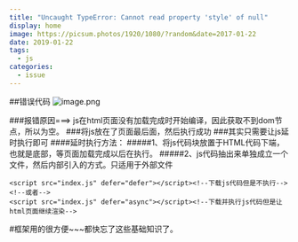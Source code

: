 ```yaml
---
title: "Uncaught TypeError: Cannot read property 'style' of null"
display: home
image: https://picsum.photos/1920/1080/?random&date=2017-01-22
date: 2019-01-22
tags: 
  - js
categories:
  - issue
--- 
```


##错误代码
![image.png](https://upload-images.jianshu.io/upload_images/13585227-a0ddd1ef92cfd732.png?imageMogr2/auto-orient/strip%7CimageView2/2/w/1240)

###报错原因===> js在html页面没有加载完成时开始编译，因此获取不到dom节点，所以为空。
###将js放在了页面最后面，然后执行成功
###其实只需要让js延时执行即可
####延时执行方法：
#####1、将js代码块放置于HTML代码下端，也就是底部，等页面加载完成以后在执行。
#####2、js代码抽出来单独成立一个文件，然后内部引入的方式。只适用于外部文件
```
<script src="index.js" defer="defer"></script><!--下载js代码但是不执行-->
<!--或者-->
<script src="index.js" defer="async"></script><!--下载并执行js代码但是让html页面继续渲染-->
```

#框架用的很方便~~~都快忘了这些基础知识了。

